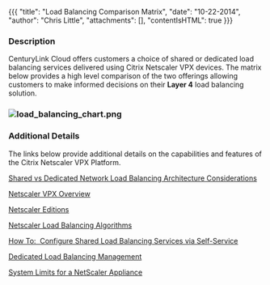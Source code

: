 {{{
  "title": "Load Balancing Comparison Matrix",
  "date": "10-22-2014",
  "author": "Chris Little",
  "attachments": [],
  "contentIsHTML": true
}}}

<h3>Description</h3>
<p>CenturyLink Cloud offers customers a choice of shared or dedicated load balancing services delivered using Citrix Netscaler VPX devices. The matrix below provides a high level comparison of the two offerings allowing customers to make informed decisions
  on their <strong>Layer 4</strong> load balancing solution.</p>
<h3><img src="https://t3n.zendesk.com/attachments/token/v1eqBILwtFaY6yKzEYcvFsCiH/?name=load+balancing+chart.png" alt="load_balancing_chart.png" /></h3>
<h3>Additional Details</h3>
<p>The links below provide additional details on the capabilities and features of the Citrix Netscaler VPX Platform. </p>
<p><a href="http://help.tier3.com/entries/23688917-Load-Balancing-Dedicated-vs-Shared">Shared vs Dedicated Network Load Balancing Architecture Considerations</a>
</p>
<p><a href="http://www.citrix.com/products/netscaler-application-delivery-controller/features/platforms/vpx.html">Netscaler VPX Overview</a>
</p>
<p><a href="http://www.citrix.com/products/netscaler-application-delivery-controller/features/editions.html">Netscaler Editions</a>
</p>
<p><a href="http://support.citrix.com/proddocs/topic/netscaler-load-balancing-93/ns-lb-customizing-lbalgorithms-wrapper-con.html">Netscaler Load Balancing Algorithms</a>
</p>
<p><a href="http://help.tier3.com/entries/22110695-Creating-a-Self-Service-Load-Balancing-Configuration">How To: &nbsp;Configure Shared Load Balancing Services via Self-Service</a>
</p>
<p><a href="https://t3n.zendesk.com/entries/27216280-Dedicated-Load-Balancer-Basic-Management">Dedicated Load Balancing Management</a>
</p>
<p><a href="http://support.citrix.com/article/ctx118716" target="_blank">System Limits for a NetScaler Appliance</a>



